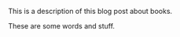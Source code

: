 <!--METADATA
category: books
date: 2016-02-21
title: Test blog post about books
-->
This is a description of this blog post about books.

These are some words and stuff.
